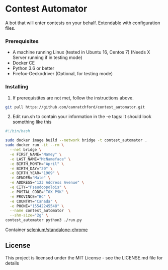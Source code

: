 # Contest Automator

A bot that will enter contests on your behalf. 
Extendable with configuration files.

### Prerequisites
 - A machine running Linux (tested in Ubuntu 16, Centos 7)
   (Needs X Server running if in testing mode)
 - Docker CE
 - Python 3.6 or better
 - Firefox-Geckodriver (Optional, for testing mode)

### Installing

1. If prerequistites are not met, follow the instructions above.
```bash
git pull https://github.com/camratchford/contest_automator.git
```
2. Edit run.sh to contain your information in the -e tags:
It should look something like this
```bash
#!/bin/bash

sudo docker image build --network bridge -t contest_automator .
sudo docker run -it --rm \
  --net bridge \
  -e FIRST_NAME="Namey" \
  -e LAST_NAME="McNameface" \
  -e BIRTH_MONTH="April" \
  -e BIRTH_DAY="20" \
  -e BIRTH_YEAR="1969" \
  -e GENDER="Male" \
  -e ADDRESS="123 Address Avenue" \
  -e CITY="Pseudoopolois" \
  -e POSTAL_CODE="T0X P9K" \
  -e PROVINCE="BC" \
  -e COUNTRY="Canada" \
  -e PHONE="15542245548" \
  --name contest_automator  \
  --shm-size="2g" \
contest_automator python3 ./run.py
```

 Container [selenium/standalone-chrome](https://hub.docker.com/r/selenium/standalone-chrome/)

## License

This project is licensed under the MIT License - see the LICENSE.md file for details


